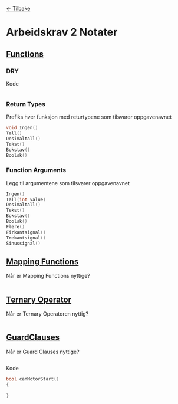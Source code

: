 [<- Tilbake](/README.md)

# Arbeidskrav 2 Notater

## [Functions](/Exercises/Functions/README.md)

### DRY

Kode

```cpp

```

### Return Types

Prefiks hver funksjon med returtypene som tilsvarer oppgavenavnet

```cpp
void Ingen()
Tall()
Desimaltall()
Tekst()
Bokstav()
Boolsk()
```

### Function Arguments

Legg til argumentene som tilsvarer oppgavenavnet

```cpp
Ingen()
Tall(int value)
Desimaltall()
Tekst()
Bokstav()
Boolsk()
Flere()
Firkantsignal()
Trekantsignal()
Sinussignal()
```

## [Mapping Functions](/Exercises/MappingFunctions/README.md)

Når er Mapping Functions nyttige?

```

```

## [Ternary Operator](/Exercises/Ternaries/README.md)

Når er Ternary Operatoren nyttig?

```

```

## [GuardClauses](/Exercises/GuardClauses/README.md)

Når er Guard Clauses nyttige?

```

```

Kode

```cpp
bool canMotorStart()
{
    
}
```
